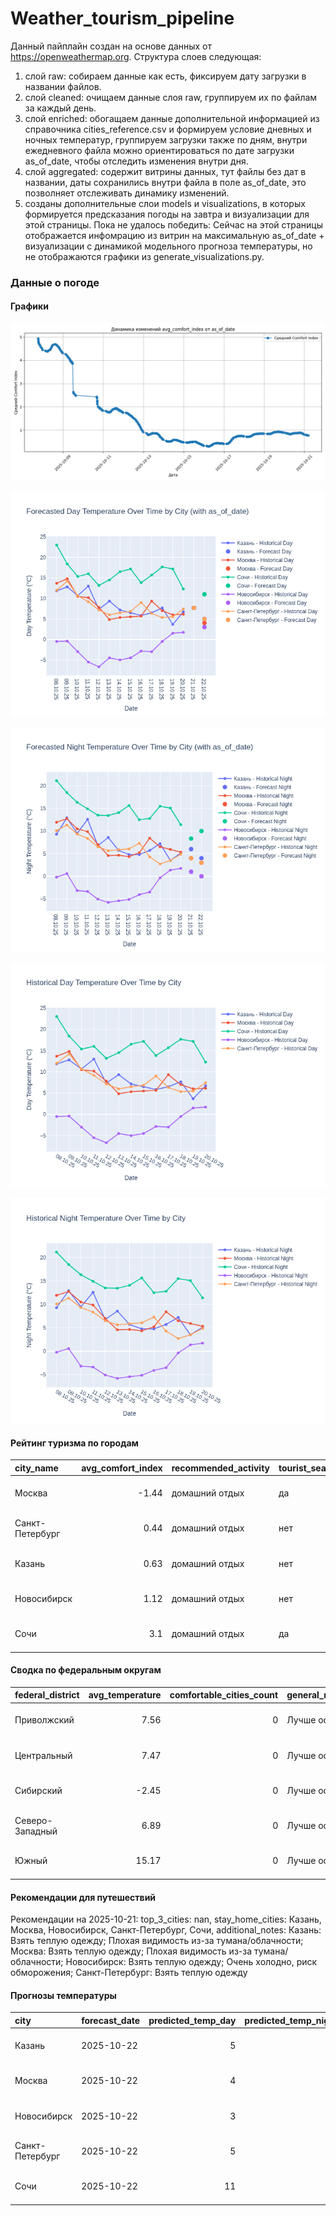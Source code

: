 # Weather_tourism_pipeline
Данный пайплайн создан на основе данных от https://openweathermap.org.
Структура слоев следующая:
  1) слой raw: 
  собираем данные как есть, фиксируем дату загрузки в названии файлов.
  2) слой cleaned:
  очищаем данные слоя raw, группируем их по файлам за каждый день.
  3) слой enriched:
  обогащаем данные дополнительной информацией из справочника cities_reference.csv и формируем условие дневных и ночных температур,
  группируем загрузки также по дням, внутри ежедневного файла можно ориентироваться по дате загрузки as_of_date, чтобы отследить изменения внутри дня.
  4) слой aggregated:
   содержит витрины данных, тут файлы без дат в названии, даты сохранились внутри файла в поле as_of_date, это позволняет отслеживать динамику изменений.
  6) созданы дополнительные слои models и visualizations, в которых формируется предсказания погоды на завтра и визуализации для этой страницы.
  Пока не удалось победить: Сейчас на этой страницы отображается инфомрацию из витрин на максимальную as_of_date + визуализации с динамикой модельного прогноза температуры, 
  но не отображаются графики из generate_visualizations.py.
<!-- WEATHER DATA START -->
### Данные о погоде

#### Графики
![Comfort Index Trend](data/visualizations/comfort_index_trend.png)

![Forecasted Day Temperature](data/visualizations/forecasted_day_temperature.png)

![Forecasted Night Temperature](data/visualizations/forecasted_night_temperature.png)

![Historical Day Temperature](data/visualizations/historical_day_temperature.png)

![Historical Night Temperature](data/visualizations/historical_night_temperature.png)

#### Рейтинг туризма по городам
| city_name       |   avg_comfort_index | recommended_activity   | tourist_season_match   | tourism_season   | tour_recommendation       | as_of_date          |
|:----------------|--------------------:|:-----------------------|:-----------------------|:-----------------|:--------------------------|:--------------------|
| Москва          |               -1.44 | домашний отдых         | да                     | Круглогодично    | домашний отдых в сезон    | 2025-10-21 04:27:00 |
| Санкт-Петербург |                0.44 | домашний отдых         | нет                    | Май-Сентябрь     | домашний отдых вне сезона | 2025-10-21 04:27:00 |
| Казань          |                0.63 | домашний отдых         | нет                    | Май-Сентябрь     | домашний отдых вне сезона | 2025-10-21 04:27:00 |
| Новосибирск     |                1.12 | домашний отдых         | нет                    | Июнь-Август      | домашний отдых вне сезона | 2025-10-21 04:27:00 |
| Сочи            |                3.1  | домашний отдых         | да                     | Май-Октябрь      | домашний отдых в сезон    | 2025-10-21 04:27:00 |

#### Сводка по федеральным округам
| federal_district   |   avg_temperature |   comfortable_cities_count | general_recommendation   | as_of_date          |
|:-------------------|------------------:|---------------------------:|:-------------------------|:--------------------|
| Приволжский        |              7.56 |                          0 | Лучше остаться дома      | 2025-10-21 04:27:00 |
| Центральный        |              7.47 |                          0 | Лучше остаться дома      | 2025-10-21 04:27:00 |
| Сибирский          |             -2.45 |                          0 | Лучше остаться дома      | 2025-10-21 04:27:00 |
| Северо-Западный    |              6.89 |                          0 | Лучше остаться дома      | 2025-10-21 04:27:00 |
| Южный              |             15.17 |                          0 | Лучше остаться дома      | 2025-10-21 04:27:00 |

#### Рекомендации для путешествий
Рекомендации на 2025-10-21: top_3_cities: nan, stay_home_cities: Казань, Москва, Новосибирск, Санкт-Петербург, Сочи, additional_notes: Казань: Взять теплую одежду; Плохая видимость из-за тумана/облачности; Москва: Взять теплую одежду; Плохая видимость из-за тумана/облачности; Новосибирск: Взять теплую одежду; Очень холодно, риск обморожения; Санкт-Петербург: Взять теплую одежду

#### Прогнозы температуры
| city            | forecast_date   |   predicted_temp_day |   predicted_temp_night | model_type       | as_of_date          |
|:----------------|:----------------|---------------------:|-----------------------:|:-----------------|:--------------------|
| Казань          | 2025-10-22      |                    5 |                      4 | LinearRegression | 2025-10-21 04:28:03 |
| Москва          | 2025-10-22      |                    4 |                      3 | LinearRegression | 2025-10-21 04:28:03 |
| Новосибирск     | 2025-10-22      |                    3 |                      0 | LinearRegression | 2025-10-21 04:28:03 |
| Санкт-Петербург | 2025-10-22      |                    5 |                      3 | LinearRegression | 2025-10-21 04:28:03 |
| Сочи            | 2025-10-22      |                   11 |                     10 | LinearRegression | 2025-10-21 04:28:03 |


<!-- WEATHER DATA END -->
